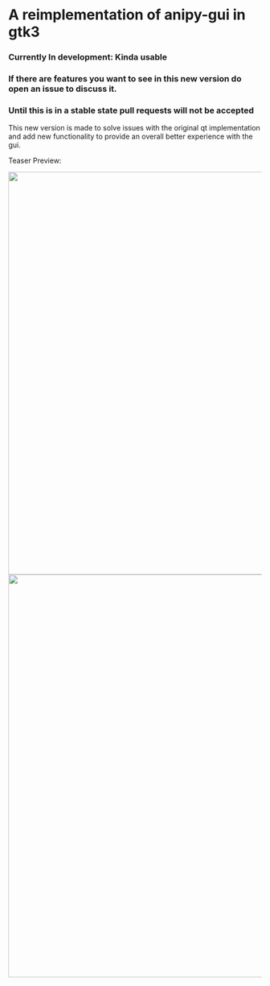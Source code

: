 # A reimplementation of anipy-gui in gtk3

### **Currently In development**: Kinda usable
### If there are features you want to see in this new version do open an issue to discuss it. 
### Until this is in a stable state pull requests will not be accepted

This new version is made to solve issues with the original qt implementation and add new functionality to provide an overall better experience with the gui.

Teaser Preview:

<img width="800px" src="https://user-images.githubusercontent.com/63876564/236564596-2206b2cb-f9f4-4de9-bafa-6637a4a18d6b.png">
<img width="800px" src="https://user-images.githubusercontent.com/63876564/236564457-44a043ad-5279-4819-a515-317a68d26970.png">
